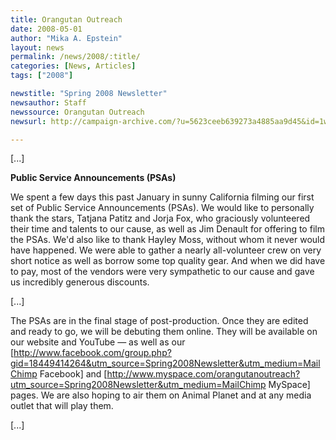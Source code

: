 ```yaml
---
title: Orangutan Outreach
date: 2008-05-01
author: "Mika A. Epstein"
layout: news
permalink: /news/2008/:title/
categories: [News, Articles]
tags: ["2008"]

newstitle: "Spring 2008 Newsletter"
newsauthor: Staff
newssource: Orangutan Outreach
newsurl: http://campaign-archive.com/?u=5623ceeb639273a4885aa9d45&id=1wdtoJcvBM&e=

---
```


[...]

**Public Service Announcements (PSAs)**

We spent a few days this past January in sunny California filming our first set of Public Service Announcements (PSAs). We would like to personally thank the stars, Tatjana Patitz and Jorja Fox, who graciously volunteered their time and talents to our cause, as well as Jim Denault for offering to film the PSAs. We'd also like to thank Hayley Moss, without whom it never would have happened. We were able to gather a nearly all-volunteer crew on very short notice as well as borrow some top quality gear. And when we did have to pay, most of the vendors were very sympathetic to our cause and gave us incredibly generous discounts.

[...]

The PSAs are in the final stage of post-production. Once they are edited and ready to go, we will be debuting them online. They will be available on our website and YouTube &#8212; as well as our [http://www.facebook.com/group.php?gid=18449414264&utm_source=Spring2008Newsletter&utm_medium=MailChimp Facebook] and [http://www.myspace.com/orangutanoutreach?utm_source=Spring2008Newsletter&utm_medium=MailChimp MySpace] pages. We are also hoping to air them on Animal Planet and at any media outlet that will play them.

[...]  

